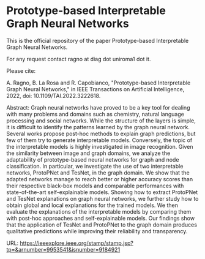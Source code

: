 # Prototype-based Interpretable Graph Neural Networks

This is the official repository of the paper Prototype-based Interpretable Graph Neural Networks.

For any request contact ragno at diag dot uniroma1 dot it.

Please cite:

A. Ragno, B. La Rosa and R. Capobianco, "Prototype-based Interpretable Graph Neural Networks," in IEEE Transactions on Artificial Intelligence, 2022, 
doi: 10.1109/TAI.2022.3222618.

Abstract: Graph neural networks have proved to be a key tool for dealing with many problems and domains such as chemistry, natural language processing and social networks. While the structure of the layers is simple, it is difficult to identify the patterns learned by the graph neural network. Several works propose post-hoc methods to explain graph predictions, but few of them try to generate interpretable models. Conversely, the topic of the interpretable models is highly investigated in image recognition. Given the similarity between image and graph domains, we analyze the adaptability of prototype-based neural networks for graph and node classification. In particular, we investigate the use of two interpretable networks, ProtoPNet and TesNet, in the graph domain. We show that the adapted networks manage to reach better or higher accuracy scores than their respective black-box models and comparable performances with state-of-the-art self-explainable models. Showing how to extract ProtoPNet and TesNet explanations on graph neural networks, we further study how to obtain global and local explanations for the trained models. We then evaluate the explanations of the interpretable models by comparing them with post-hoc approaches and self-explainable models. Our findings show that the application of TesNet and ProtoPNet to the graph domain produces qualitative predictions while improving their reliability and transparency.

URL: https://ieeexplore.ieee.org/stamp/stamp.jsp?tp=&arnumber=9953541&isnumber=9184921
